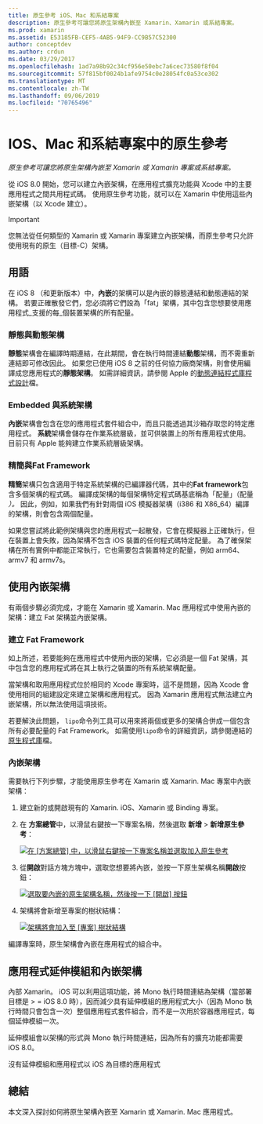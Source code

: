 ```yaml
---
title: 原生參考 iOS、Mac 和系結專案
description: 原生參考可讓您將原生架構內嵌至 Xamarin、Xamarin 或系結專案。
ms.prod: xamarin
ms.assetid: E53185FB-CEF5-4AB5-94F9-CC9B57C52300
author: conceptdev
ms.author: crdun
ms.date: 03/29/2017
ms.openlocfilehash: 1ad7a98b92c34cf956e50ebc7a6cec73580f8f04
ms.sourcegitcommit: 57f815bf0024b1afe9754c0e28054fc0a53ce302
ms.translationtype: MT
ms.contentlocale: zh-TW
ms.lasthandoff: 09/06/2019
ms.locfileid: "70765496"
---
```

# <a name="native-references-in-ios-mac-and-bindings-projects"></a>IOS、Mac 和系結專案中的原生參考

_原生參考可讓您將原生架構內嵌至 Xamarin 或 Xamarin 專案或系結專案。_

從 iOS 8.0 開始，您可以建立內嵌架構，在應用程式擴充功能與 Xcode 中的主要應用程式之間共用程式碼。 使用原生參考功能，就可以在 Xamarin 中使用這些內嵌架構（以 Xcode 建立）。

> [!IMPORTANT]
> 您無法從任何類型的 Xamarin 或 Xamarin 專案建立內嵌架構，而原生參考只允許使用現有的原生（目標-C）架構。

<a name="Terminology" />

## <a name="terminology"></a>用語

在 iOS 8 （和更新版本）中，**內嵌**的架構可以是內嵌的靜態連結和動態連結的架構。 若要正確散發它們，您必須將它們設為「fat」架構，其中包含您想要使用應用程式_支援的每_個裝置架構的所有配量。

<a name="Static-vs-Dynamic-Frameworks" />

### <a name="static-vs-dynamic-frameworks"></a>靜態與動態架構

**靜態**架構會在編譯時期連結，在此期間，會在執行時間連結**動態**架構，而不需重新連結即可修改因此。 如果您已使用 iOS 8 之前的任何協力廠商架構，則會使用編譯成您應用程式的**靜態架構**。 如需詳細資訊，請參閱 Apple 的[動態連結程式庫程式設計](https://developer.apple.com/library/mac/documentation/DeveloperTools/Conceptual/DynamicLibraries/100-Articles/OverviewOfDynamicLibraries.html#//apple_ref/doc/uid/TP40001873-SW1)檔。

<a name="Embedded-vs-System-Frameworks" />

### <a name="embedded-vs-system-frameworks"></a>Embedded 與系統架構

**內嵌**架構會包含在您的應用程式套件組合中，而且只能透過其沙箱存取您的特定應用程式。 **系統**架構會儲存在作業系統層級，並可供裝置上的所有應用程式使用。 目前只有 Apple 能夠建立作業系統層級架構。

<a name="Thin-vs-Fat-Frameworks" />

### <a name="thin-vs-fat-frameworks"></a>精簡與Fat Framework

**精簡**架構只包含適用于特定系統架構的已編譯器代碼，其中的**Fat framework**包含多個架構的程式碼。 編譯成架構的每個架構特定程式碼基底稱為「配量」（配量 _）。_ 因此，例如，如果我們有針對兩個 iOS 模擬器架構（i386 和 X86_64）編譯的架構，則會包含兩個配量。

如果您嘗試將此範例架構與您的應用程式一起散發，它會在模擬器上正確執行，但在裝置上會失敗，因為架構不包含 iOS 裝置的任何程式碼特定配量。 為了確保架構在所有實例中都能正常執行，它也需要包含裝置特定的配量，例如 arm64、armv7 和 armv7s。

<a name="Working-with-Embedded-Frameworks" />

## <a name="working-with-embedded-frameworks"></a>使用內嵌架構

有兩個步驟必須完成，才能在 Xamarin 或 Xamarin. Mac 應用程式中使用內嵌的架構：建立 Fat 架構並內嵌架構。

<a name="Overview" />

### <a name="creating-a-fat-framework"></a>建立 Fat Framework

如上所述，若要能夠在應用程式中使用內嵌的架構，它必須是一個 Fat 架構，其中包含您的應用程式將在其上執行之裝置的所有系統架構配量。

當架構和取用應用程式位於相同的 Xcode 專案時，這不是問題，因為 Xcode 會使用相同的組建設定來建立架構和應用程式。 因為 Xamarin 應用程式無法建立內嵌架構，所以無法使用這項技術。

若要解決此問題， `lipo`命令列工具可以用來將兩個或更多的架構合併成一個包含所有必要配量的 Fat Framework。 如需使用`lipo`命令的詳細資訊，請參閱連結的[原生程式庫](~/ios/platform/native-interop.md)檔。

<a name="Embedding-a-Framework" />

### <a name="embedding-a-framework"></a>內嵌架構

需要執行下列步驟，才能使用原生參考在 Xamarin 或 Xamarin. Mac 專案中內嵌架構：

1. 建立新的或開啟現有的 Xamarin. iOS、Xamarin 或 Binding 專案。
2. 在 **方案總管**中，以滑鼠右鍵按一下專案名稱，然後選取 **新增** >  **新增原生參考**： 

    [![](native-references-images/ref01.png "在 [方案總管] 中，以滑鼠右鍵按一下專案名稱並選取加入原生參考")](native-references-images/ref01.png#lightbox)
3. 從**開啟**對話方塊方塊中，選取您想要將內嵌，並按一下原生架構名稱**開啟**按鈕： 

    [![](native-references-images/ref02.png "選取要內嵌的原生架構名稱，然後按一下 [開啟] 按鈕")](native-references-images/ref02.png#lightbox)
4. 架構將會新增至專案的樹狀結構： 

    [![](native-references-images/ref03.png "架構將會加入至 [專案] 樹狀結構")](native-references-images/ref03.png#lightbox)

編譯專案時，原生架構會內嵌在應用程式的組合中。

<a name="App-Extensions-and-Embedded-Frameworks" />

## <a name="app-extensions-and-embedded-frameworks"></a>應用程式延伸模組和內嵌架構

內部 Xamarin。 iOS 可以利用這項功能，將 Mono 執行時間連結為架構（當部署目標是 > = iOS 8.0 時），因而減少具有延伸模組的應用程式大小（因為 Mono 執行時間只會包含一次）整個應用程式套件組合，而不是一次用於容器應用程式，每個延伸模組一次。

延伸模組會以架構的形式與 Mono 執行時間連結，因為所有的擴充功能都需要 iOS 8.0。

沒有延伸模組和應用程式以 iOS 為目標的應用程式 

<a name="Summary" />

## <a name="summary"></a>總結

本文深入探討如何將原生架構內嵌至 Xamarin 或 Xamarin. Mac 應用程式。
